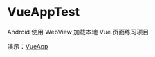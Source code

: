# VueAppTest
Android 使用 WebView 加载本地 Vue 页面练习项目

演示：[VueApp](https://zhumj.github.io/VueAppTest/app/src/main/assets/vue/index.html)

